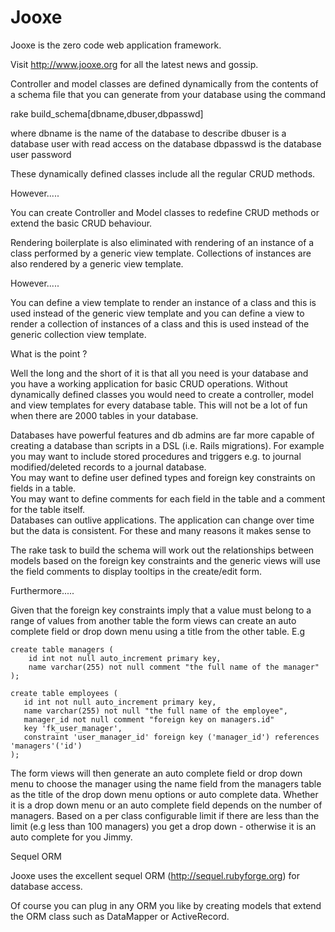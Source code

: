 Jooxe
=====

Jooxe is the zero code web application framework.

Visit http://www.jooxe.org for all the latest news and gossip.

Controller and model classes are defined dynamically from the contents of a 
schema file that you can generate from your database using the command 

rake build_schema[dbname,dbuser,dbpasswd]

where dbname is the name of the database to describe
dbuser is a database user with read access on the database
dbpasswd is the database user password

These dynamically defined classes include all the regular CRUD methods.

However.....

You can create Controller and Model classes to redefine CRUD methods or extend
the basic CRUD behaviour.

Rendering boilerplate is also eliminated with rendering of an instance of a class 
performed by a generic view template.  Collections of instances are also rendered by a generic
view template.

However.....

You can define a view template to render an instance of a class and this is used instead of 
the generic view template and you can define a view to render a collection of instances
of a class and this is used instead of the generic collection view template.

What is the point ?

Well the long and the short of it is that all you need is your database and you have a working 
application for basic CRUD operations.  Without dynamically defined classes you would need
to create a controller, model and view templates for every database table.  This will not
be a lot of fun when there are 2000 tables in your database.

Databases have powerful features and db admins are far more capable of creating a
database than scripts in a DSL (i.e. Rails migrations).  For example you may want to 
include stored procedures and triggers e.g. to journal modified/deleted records to a journal database.  
You may want to define user defined types and foreign key constraints on fields in a table.  
You may want to define comments for each field in the table and a comment for the table itself.  
Databases can outlive applications.  The application can change over time but the data is
consistent.  For these and many reasons it makes sense to 


The rake task to build the schema will work out the relationships between models based on the
foreign key constraints and the generic views will use the field comments to display tooltips in the 
create/edit form.

Furthermore.....

Given that the foreign key constraints imply that a value must belong to a range of values from another table
the form views can create an auto complete field or drop down menu using a title from the other table.  E.g

    create table managers (
        id int not null auto_increment primary key,
        name varchar(255) not null comment "the full name of the manager"
    );

    create table employees (
       id int not null auto_increment primary key,
       name varchar(255) not null "the full name of the employee",
       manager_id not null comment "foreign key on managers.id"
       key 'fk_user_manager',
       constraint 'user_manager_id' foreign key ('manager_id') references 'managers'('id')
    );


The form views will then generate an auto complete field or drop down menu to choose the
manager using the name field from the managers table as the title of the drop down menu options
or auto complete data.  Whether it is a drop down menu or an auto complete field depends
on the number of managers.  Based on a per class configurable limit if there are less than 
the limit (e.g less than 100 managers) you get a drop down - otherwise it is an auto complete
for you Jimmy.

Sequel ORM

Jooxe uses the excellent sequel ORM (http://sequel.rubyforge.org) for database access.

Of course you can plug in any ORM you like by creating models that extend the ORM class such as DataMapper
or ActiveRecord.

